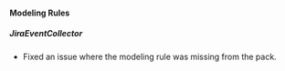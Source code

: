 
#### Modeling Rules
##### JiraEventCollector
- Fixed an issue where the modeling rule was missing from the pack.

